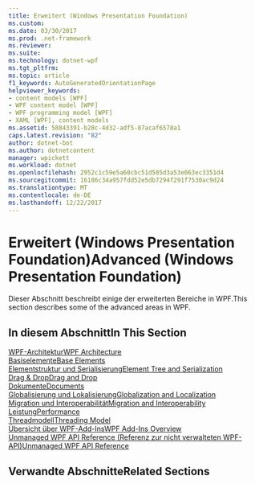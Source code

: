 ```yaml
---
title: Erweitert (Windows Presentation Foundation)
ms.custom: 
ms.date: 03/30/2017
ms.prod: .net-framework
ms.reviewer: 
ms.suite: 
ms.technology: dotnet-wpf
ms.tgt_pltfrm: 
ms.topic: article
f1_keywords: AutoGeneratedOrientationPage
helpviewer_keywords:
- content models [WPF]
- WPF content model [WPF]
- WPF programming model [WPF]
- XAML [WPF], content models
ms.assetid: 58843391-b28c-4d32-adf5-87acaf6578a1
caps.latest.revision: "82"
author: dotnet-bot
ms.author: dotnetcontent
manager: wpickett
ms.workload: dotnet
ms.openlocfilehash: 2952c1c59e5a60cbc51d505d3a53e063ec3351d4
ms.sourcegitcommit: 16186c34a957fdd52e5db7294f291f7530ac9d24
ms.translationtype: MT
ms.contentlocale: de-DE
ms.lasthandoff: 12/22/2017
---
```

# <a name="advanced-windows-presentation-foundation"></a><span data-ttu-id="aca7a-102">Erweitert (Windows Presentation Foundation)</span><span class="sxs-lookup"><span data-stu-id="aca7a-102">Advanced (Windows Presentation Foundation)</span></span>
<span data-ttu-id="aca7a-103">Dieser Abschnitt beschreibt einige der erweiterten Bereiche in WPF.</span><span class="sxs-lookup"><span data-stu-id="aca7a-103">This section describes some of the advanced areas in WPF.</span></span>  
  
## <a name="in-this-section"></a><span data-ttu-id="aca7a-104">In diesem Abschnitt</span><span class="sxs-lookup"><span data-stu-id="aca7a-104">In This Section</span></span>  
 [<span data-ttu-id="aca7a-105">WPF-Architektur</span><span class="sxs-lookup"><span data-stu-id="aca7a-105">WPF Architecture</span></span>](../../../../docs/framework/wpf/advanced/wpf-architecture.md)  
 [<span data-ttu-id="aca7a-106">Basiselemente</span><span class="sxs-lookup"><span data-stu-id="aca7a-106">Base Elements</span></span>](../../../../docs/framework/wpf/advanced/base-elements.md)  
 [<span data-ttu-id="aca7a-107">Elementstruktur und Serialisierung</span><span class="sxs-lookup"><span data-stu-id="aca7a-107">Element Tree and Serialization</span></span>](../../../../docs/framework/wpf/advanced/element-tree-and-serialization.md)  
 [<span data-ttu-id="aca7a-108">Drag & Drop</span><span class="sxs-lookup"><span data-stu-id="aca7a-108">Drag and Drop</span></span>](../../../../docs/framework/wpf/advanced/drag-and-drop.md)  
 [<span data-ttu-id="aca7a-109">Dokumente</span><span class="sxs-lookup"><span data-stu-id="aca7a-109">Documents</span></span>](../../../../docs/framework/wpf/advanced/documents.md)  
 [<span data-ttu-id="aca7a-110">Globalisierung und Lokalisierung</span><span class="sxs-lookup"><span data-stu-id="aca7a-110">Globalization and Localization</span></span>](../../../../docs/framework/wpf/advanced/globalization-and-localization.md)  
 [<span data-ttu-id="aca7a-111">Migration und Interoperabilität</span><span class="sxs-lookup"><span data-stu-id="aca7a-111">Migration and Interoperability</span></span>](../../../../docs/framework/wpf/advanced/migration-and-interoperability.md)  
 [<span data-ttu-id="aca7a-112">Leistung</span><span class="sxs-lookup"><span data-stu-id="aca7a-112">Performance</span></span>](../../../../docs/framework/wpf/advanced/performance.md)  
 [<span data-ttu-id="aca7a-113">Threadmodell</span><span class="sxs-lookup"><span data-stu-id="aca7a-113">Threading Model</span></span>](../../../../docs/framework/wpf/advanced/threading-model.md)  
 [<span data-ttu-id="aca7a-114">Übersicht über WPF-Add-Ins</span><span class="sxs-lookup"><span data-stu-id="aca7a-114">WPF Add-Ins Overview</span></span>](../../../../docs/framework/wpf/app-development/wpf-add-ins-overview.md)  
 [<span data-ttu-id="aca7a-115">Unmanaged WPF API Reference (Referenz zur nicht verwalteten WPF-API)</span><span class="sxs-lookup"><span data-stu-id="aca7a-115">Unmanaged WPF API Reference</span></span>](../../../../docs/framework/wpf/advanced/wpf-unmanaged-api-reference.md)  
  
## <a name="related-sections"></a><span data-ttu-id="aca7a-116">Verwandte Abschnitte</span><span class="sxs-lookup"><span data-stu-id="aca7a-116">Related Sections</span></span>
